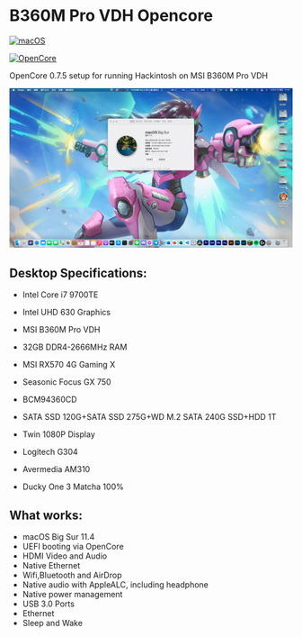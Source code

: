 # B360M Pro VDH Opencore

[![macOS](https://img.shields.io/badge/macOS-11.4-orange)](https://www.apple.com/macos/big-sur/)

[![OpenCore](https://img.shields.io/badge/OpenCore-0.7.5-9cf)](https://dortania.github.io/OpenCore-Install-Guide/)

OpenCore 0.7.5 setup for running Hackintosh on MSI B360M Pro VDH

![](Bruh.png)

## Desktop Specifications:
- Intel Core i7 9700TE
- Intel UHD 630 Graphics

- MSI B360M Pro VDH
- 32GB DDR4-2666MHz RAM
- MSI RX570 4G Gaming X
- Seasonic Focus GX 750
- BCM94360CD
- SATA SSD 120G+SATA SSD 275G+WD M.2 SATA 240G SSD+HDD 1T

- Twin 1080P  Display
- Logitech G304
- Avermedia AM310
- Ducky One 3 Matcha 100%


## What works:
- macOS Big Sur 11.4
- UEFI booting via OpenCore
- HDMI Video and Audio
- Native Ethernet
- Wifi,Bluetooth and AirDrop
- Native audio with AppleALC, including headphone
- Native power management
- USB 3.0 Ports
- Ethernet
- Sleep and Wake


